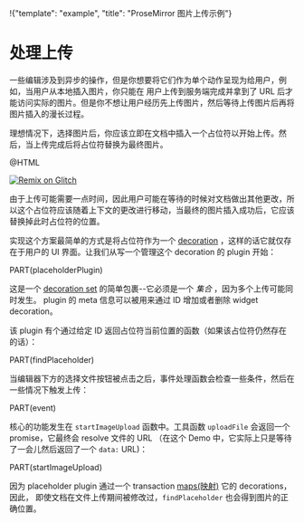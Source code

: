 !{"template": "example", "title": "ProseMirror 图片上传示例"}

# 处理上传

一些编辑涉及到异步的操作，但是你想要将它们作为单个动作呈现为给用户，例如，当用户从本地插入图片，你只能在
用户上传到服务端完成并拿到了 URL 后才能访问实际的图片。但是你不想让用户经历先上传图片，然后等待上传图片后再将图片插入的漫长过程。

理想情况下，选择图片后，你应该立即在文档中插入一个占位符以开始上传。然后，当上传完成后将占位符替换为最终图片。

@HTML

[![Remix on Glitch](https://cdn.glitch.com/2703baf2-b643-4da7-ab91-7ee2a2d00b5b%2Fremix-button.svg)](https://glitch.com/edit/#!/remix/prosemirror-demo-upload)

由于上传可能需要一点时间，因此用户可能在等待的时候对文档做出其他更改，所以这个占位符应该随着上下文的更改进行移动，当最终的图片插入成功后，它应该替换掉此时占位符的位置。

实现这个方案最简单的方式是将占位符作为一个 [decoration](/docs/guide/#view.decorations) ，这样的话它就仅存在于用户的 UI 界面。让我们从写一个管理这个 decoration 的 plugin 开始： 

PART(placeholderPlugin)

这是一个 [decoration set](##view.DecorationSet) 的简单包裹--它必须是一个 _集合_ ，因为多个上传可能同时发生。
plugin 的 meta 信息可以被用来通过 ID 增加或者删除 widget decoration。

该 plugin 有个通过给定 ID 返回占位符当前位置的函数（如果该占位符仍然存在的话）：

PART(findPlaceholder)

当编辑器下方的选择文件按钮被点击之后，事件处理函数会检查一些条件，然后在一些情况下触发上传：

PART(event)

核心的功能发生在 `startImageUpload` 函数中。工具函数 `uploadFile` 会返回一个 promise，它最终会 resolve 文件的 URL
（在这个 Demo 中，它实际上只是等待了一会儿然后返回了一个 `data:` URL)：

PART(startImageUpload)

因为 placeholder plugin 通过一个 transaction [maps(映射)](##view.DecorationSet.map) 它的 decorations，因此，
即使文档在文件上传期间被修改过，`findPlaceholder` 也会得到图片的正确位置。
